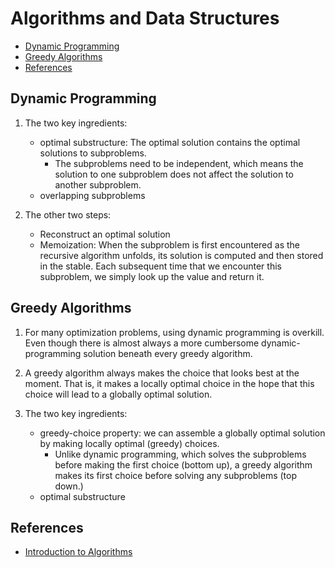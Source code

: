 # Algorithms and Data Structures


* [Dynamic Programming](#dynamic-programming)
* [Greedy Algorithms](#greedy-algorithms)
* [References](#references)

## Dynamic Programming

1. The two key ingredients:
    * optimal substructure: The optimal solution contains the optimal solutions to subproblems.
        * The subproblems need to be independent, which means the solution to one subproblem does not affect the solution to another subproblem.
    * overlapping subproblems

2. The other two steps:
    * Reconstruct an optimal solution
    * Memoization: When the subproblem is first encountered as the recursive algorithm unfolds, its solution is computed and then stored in the stable. Each subsequent time that we encounter this subproblem, we simply look up the value and return it.

## Greedy Algorithms

1. For many optimization problems, using dynamic programming is overkill. Even though there is almost always a more cumbersome dynamic-programming solution beneath every greedy algorithm.

2. A greedy algorithm always makes the choice that looks best at the moment. That is, it makes a locally optimal choice in the hope that this choice will lead to a globally optimal solution.

3. The two key ingredients:
    * greedy-choice property: we can assemble a globally optimal solution by making locally optimal (greedy) choices.
        * Unlike dynamic programming, which solves the subproblems before making the first choice (bottom up), a greedy algorithm makes its first choice before solving any subproblems (top down.)
    * optimal substructure

## References

* [Introduction to Algorithms](https://www.amazon.com/Introduction-Algorithms-Leiserson-published-Hardcover-dp-B008F1DKXU/dp/B008F1DKXU/ref=mt_paperback?_encoding=UTF8&me=&qid=1586534178)

